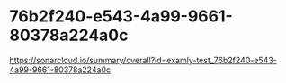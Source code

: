 # 76b2f240-e543-4a99-9661-80378a224a0c
https://sonarcloud.io/summary/overall?id=examly-test_76b2f240-e543-4a99-9661-80378a224a0c
